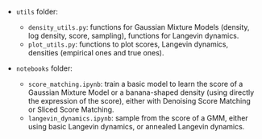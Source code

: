 - `utils` folder:
    - `density_utils.py`: functions for Gaussian Mixture Models (density, log density, score, sampling), functions for Langevin dynamics.
    - `plot_utils.py`: functions to plot scores, Langevin dynamics, densities (empirical ones and true ones).

- `notebooks` folder:
    - `score_matching.ipynb`: train a basic model to learn the score of a Gaussian Mixture Model or a banana-shaped density (using directly the expression of the score), either with Denoising Score Matching or Sliced Score Matching.
    - `langevin_dynamics.ipynb`: sample from the score of a GMM, either using basic Langevin dynamics, or annealed Langevin dynamics.
